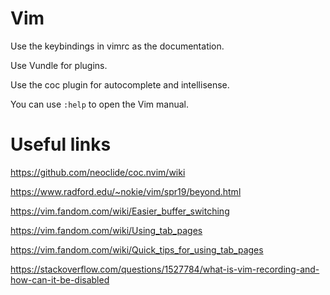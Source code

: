 # Vim

Use the keybindings in vimrc as the documentation.

Use Vundle for plugins.

Use the coc plugin for autocomplete and intellisense.

You can use `:help` to open the Vim manual.


# Useful links
https://github.com/neoclide/coc.nvim/wiki

https://www.radford.edu/~nokie/vim/spr19/beyond.html

https://vim.fandom.com/wiki/Easier_buffer_switching

https://vim.fandom.com/wiki/Using_tab_pages

https://vim.fandom.com/wiki/Quick_tips_for_using_tab_pages

https://stackoverflow.com/questions/1527784/what-is-vim-recording-and-how-can-it-be-disabled

